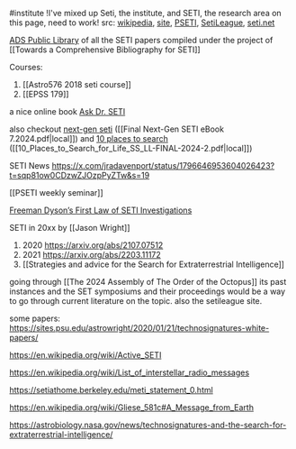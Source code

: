 #institute 
!I've mixed up Seti, the institute, and SETI, the research area on this page, need to work!
src: [wikipedia](https://en.wikipedia.org/wiki/SETI_Institute), [site](https://www.seti.org), [PSETI](https://www.pseti.psu.edu), [SetiLeague](http://www.setileague.org/index.html), [seti.net](https://seti.net/NewToSETINet/aboutSETINet/about.php) 

[ADS Public Library](https://ui.adsabs.harvard.edu/public-libraries/k1BwfM56QgKbl6X-PXADqg) of all the SETI papers compiled under the project of [[Towards a Comprehensive Bibliography for SETI]] 

Courses:
1. [[Astro576 2018 seti course]]
2. [[EPSS 179]] 

a nice online book [Ask Dr. SETI](http://www.setileague.org/askdr/index.html) 

also checkout [next-gen seti](https://www.seti.org/sites/default/files/2024-07/Final%20Next-Gen%20SETI%20eBook%207.2024.pdf) ([[Final Next-Gen SETI eBook 7.2024.pdf|local]]) and [10 places to search](https://www.seti.org/sites/default/files/2024-02/10_Places_to_Search_for_Life_SS_LL-FINAL-2024-2.pdf) ([[10_Places_to_Search_for_Life_SS_LL-FINAL-2024-2.pdf|local]]) 

SETI News https://x.com/jradavenport/status/1796646953604026423?t=sqp81ow0CDzwZJOzpPyZTw&s=19

[[PSETI weekly seminar]] 

[Freeman Dyson’s First Law of SETI Investigations](https://sites.psu.edu/astrowright/2019/07/31/freeman-dysons-first-law-of-seti-investigations/) 

SETI in 20xx by [[Jason Wright]] 
1. 2020 https://arxiv.org/abs/2107.07512
2. 2021 https://arxiv.org/abs/2203.11172
3. [[Strategies and advice for the Search for Extraterrestrial Intelligence]] 

going through [[The 2024 Assembly of The Order of the Octopus]] its past instances and the SET symposiums and their proceedings would be a way to go through current literature on the topic. also the setileague site. 

some papers: https://sites.psu.edu/astrowright/2020/01/21/technosignatures-white-papers/

https://en.wikipedia.org/wiki/Active_SETI

https://en.wikipedia.org/wiki/List_of_interstellar_radio_messages

https://setiathome.berkeley.edu/meti_statement_0.html

https://en.wikipedia.org/wiki/Gliese_581c#A_Message_from_Earth


https://astrobiology.nasa.gov/news/technosignatures-and-the-search-for-extraterrestrial-intelligence/

